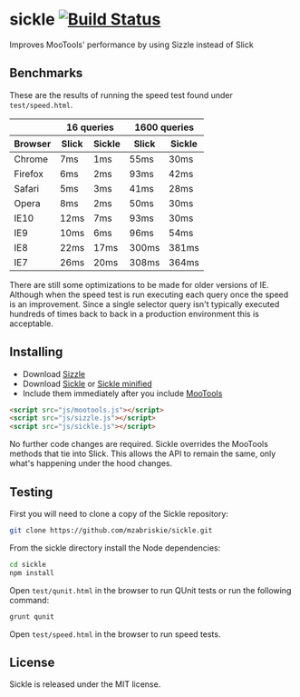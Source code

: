 sickle [![Build Status](https://travis-ci.org/mzabriskie/sickle.png?branch=master)](https://travis-ci.org/mzabriskie/sickle)
======

Improves MooTools' performance by using Sizzle instead of Slick

## Benchmarks

These are the results of running the speed test found under <code>test/speed.html</code>.

<table>
	<thead>
		<tr>
			<th>&nbsp;</th>
			<th colspan="2">16 queries</th>
			<th colspan="2">1600 queries</th>
		</tr>
		<tr>
			<th>Browser</th>
			<th>Slick</th>
			<th>Sickle</th>
			<th>Slick</th>
			<th>Sickle</th>
		</tr>
	</thead>
	<tbody>
		<tr>
			<td>Chrome</td>
			<td>7ms</td>
			<td>1ms</td>
			<td>55ms</td>
			<td>30ms</td>
		</tr>
		<tr>
			<td>Firefox</td>
			<td>6ms</td>
			<td>2ms</td>
			<td>93ms</td>
			<td>42ms</td>
		</tr>
		<tr>
			<td>Safari</td>
			<td>5ms</td>
			<td>3ms</td>
			<td>41ms</td>
			<td>28ms</td>
		</tr>
		<tr>
			<td>Opera</td>
			<td>8ms</td>
			<td>2ms</td>
			<td>50ms</td>
			<td>30ms</td>
		</tr>
		<tr>
			<td>IE10</td>
			<td>12ms</td>
			<td>7ms</td>
			<td>93ms</td>
			<td>30ms</td>
		</tr>
		<tr>
			<td>IE9</td>
			<td>10ms</td>
			<td>6ms</td>
			<td>96ms</td>
			<td>54ms</td>
		</tr>
		<tr>
			<td>IE8</td>
			<td>22ms</td>
			<td>17ms</td>
			<td>300ms</td>
			<td>381ms</td>
		</tr>
		<tr>
			<td>IE7</td>
			<td>26ms</td>
			<td>20ms</td>
			<td>308ms</td>
			<td>364ms</td>
		</tr>
	</tbody>
</table>

There are still some optimizations to be made for older versions of IE. Although when the speed test is run executing each query once the speed is an improvement. Since a single selector query isn't typically executed hundreds of times back to back in a production environment this is acceptable.

## Installing

- Download [Sizzle](http://sizzlejs.com)
- Download [Sickle](https://raw.github.com/mzabriskie/sickle/master/dist/sickle.js) or [Sickle minified](https://raw.github.com/mzabriskie/sickle/master/dist/sickle.min.js)
- Include them immediately after you include [MooTools](http://mootools.net)

```html
<script src="js/mootools.js"></script>
<script src="js/sizzle.js"></script>
<script src="js/sickle.js"></script>
```

No further code changes are required. Sickle overrides the MooTools methods that tie into Slick. This allows the API to remain the same, only what's happening under the hood changes.

## Testing

First you will need to clone a copy of the Sickle repository:

```bash
git clone https://github.com/mzabriskie/sickle.git
```

From the sickle directory install the Node dependencies:

```bash
cd sickle
npm install
```

Open <code>test/qunit.html</code> in the browser to run QUnit tests or run the following command:

```bash
grunt qunit
```

Open <code>test/speed.html</code> in the browser to run speed tests.

## License

Sickle is released under the MIT license.